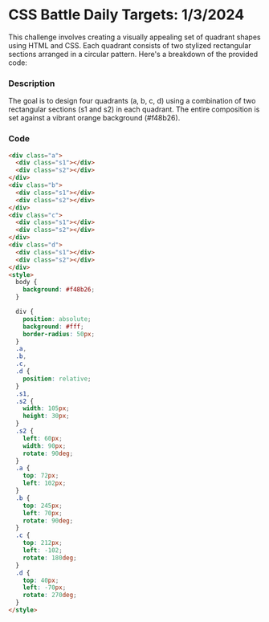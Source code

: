 # CSS Battle Daily Targets: 1/3/2024

This challenge involves creating a visually appealing set of quadrant shapes using HTML and CSS. Each quadrant consists of two stylized rectangular sections arranged in a circular pattern. Here's a breakdown of the provided code:

### Description

The goal is to design four quadrants (a, b, c, d) using a combination of two rectangular sections (s1 and s2) in each quadrant. The entire composition is set against a vibrant orange background (#f48b26).

### Code

```html
<div class="a">
  <div class="s1"></div>
  <div class="s2"></div>
</div>
<div class="b">
  <div class="s1"></div>
  <div class="s2"></div>
</div>
<div class="c">
  <div class="s1"></div>
  <div class="s2"></div>
</div>
<div class="d">
  <div class="s1"></div>
  <div class="s2"></div>
</div>
<style>
  body {
    background: #f48b26;
  }

  div {
    position: absolute;
    background: #fff;
    border-radius: 50px;
  }
  .a,
  .b,
  .c,
  .d {
    position: relative;
  }
  .s1,
  .s2 {
    width: 105px;
    height: 30px;
  }
  .s2 {
    left: 60px;
    width: 90px;
    rotate: 90deg;
  }
  .a {
    top: 72px;
    left: 102px;
  }
  .b {
    top: 245px;
    left: 70px;
    rotate: 90deg;
  }
  .c {
    top: 212px;
    left: -102;
    rotate: 180deg;
  }
  .d {
    top: 40px;
    left: -70px;
    rotate: 270deg;
  }
</style>
```
